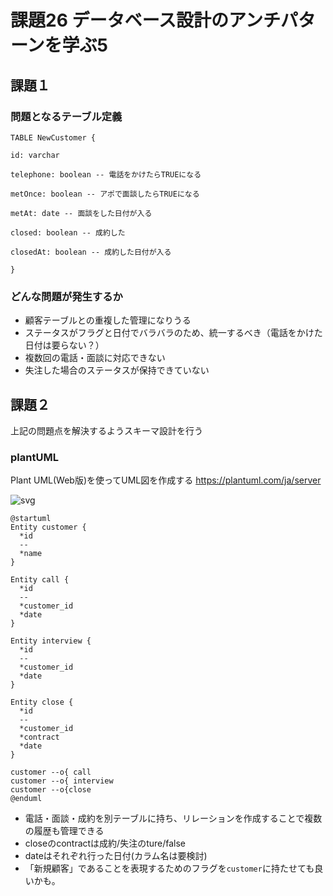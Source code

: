 # 課題26 データベース設計のアンチパターンを学ぶ5

## 課題１

### 問題となるテーブル定義
```
TABLE NewCustomer {

id: varchar

telephone: boolean -- 電話をかけたらTRUEになる

metOnce: boolean -- アポで面談したらTRUEになる

metAt: date -- 面談をした日付が入る

closed: boolean -- 成約した

closedAt: boolean -- 成約した日付が入る

}
```


### どんな問題が発生するか

- 顧客テーブルとの重複した管理になりうる
- ステータスがフラグと日付でバラバラのため、統一するべき（電話をかけた日付は要らない？）
- 複数回の電話・面談に対応できない
- 失注した場合のステータスが保持できていない

## 課題２

上記の問題点を解決するようスキーマ設計を行う

### plantUML

Plant UML(Web版)を使ってUML図を作成する
https://plantuml.com/ja/server

![svg](http://www.plantuml.com/plantuml/svg/SoWkIImgAStDuNBDAyaigLH8BYqkoSzDBLAevb9GqCfC0PAwkY1cNc9kAbSj5rnTOauEXXgOvdYmc5PAOWcobioyajIYiipKSXBr9UVa5wSIqfESdrTIb9XSWgmVfWIe8xyQx69K8OIBKCN15d8vfEQb00C60000)

```plantuml
@startuml
Entity customer {
  *id
  --
  *name
}

Entity call {
  *id
  --
  *customer_id
  *date
}

Entity interview {
  *id
  --
  *customer_id
  *date
}

Entity close {
  *id
  --
  *customer_id
  *contract
  *date
}

customer --o{ call
customer --o{ interview
customer --o{close
@enduml
```

- 電話・面談・成約を別テーブルに持ち、リレーションを作成することで複数の履歴も管理できる
- closeのcontractは成約/失注のture/false
- dateはそれぞれ行った日付(カラム名は要検討)
- 「新規顧客」であることを表現するためのフラグを`customer`に持たせても良いかも。
